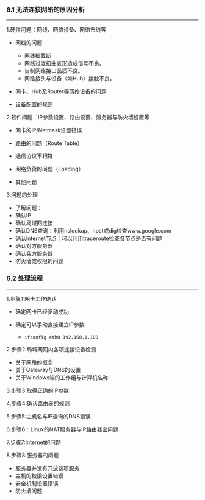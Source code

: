 ### 6.1 无法连接网络的原因分析

***

1.硬件问题：网线、网络设备、网络布线等

+ 网线的问题
  + 网线被截断
  + 网线过度扭曲变形造成信号不良。
  + 自制网络接口品质不良。
  + 网络接头与设备（如Hub）接触不良。

+ 网卡、Hub及Router等网络设备的问题

+ 设备配置的规则



2.软件问题：IP参数设置、路由设置、服务器与防火墙设置等

+ 网卡的IP/Netmask设置错误

+ 路由的问题（Route Table）

+ 通信协议不相符

+ 网络负荷的问题（Loading）

+ 其他问题



3.问题的处理

+ 了解问题：
+ 确认IP
+ 确认局域网连接
+ 确认DNS查询：利用nslookup、host或dig检查www.google.com
+ 确认Internet节点：可以利用traceroute检查各节点是否有问题
+ 确认对方服务器
+ 确认我方服务器
+ 防火墙或权限的问题





### 6.2 处理流程

***

1.步骤1:网卡工作确认

+ 确定网卡已经驱动成功

+ 确定可以手动直接建立IP参数

  + ```shell
    ifconfig eth0 192.168.1.100
    ```



2.步骤2:局域网网内各项连接设备检测

+ 关于网段的概念
+ 关于Gateway与DNS的设置
+ 关于Windows端的工作组与计算机名称



3.步骤3:取得正确的IP参数



4.步骤4:确认路由表的规则



5.步骤5:主机名与IP查询的DNS错误



6.步骤6：Linux的NAT服务器与IP路由器出问题



7.步骤7:Internet的问题



8.步骤8:服务器的问题

+ 服务器并没有开放该项服务
+ 主机的权限设置错误
+ 安全机制设置错误
+ 防火墙问题